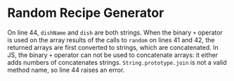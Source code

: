 # Random Recipe Generator

On line 44, `dishName` and `dish` are both strings. When the binary `+` operator is used on the array results of the calls to `random` on lines 41 and 42, the returned arrays are first converted to strings, which are concatenated. In JS, the binary `+` operator can not be used to concatenate arrays: it either adds numbers of concatenates strings. `String.prototype.join` is not a valid method name, so line 44 raises an error.
